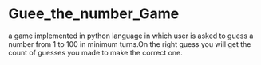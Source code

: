 # Guee_the_number_Game
a game implemented in python language in which user is asked to guess a number from 1 to 100 in minimum turns.On the right guess you will get the count of guesses you made to make the correct one.
